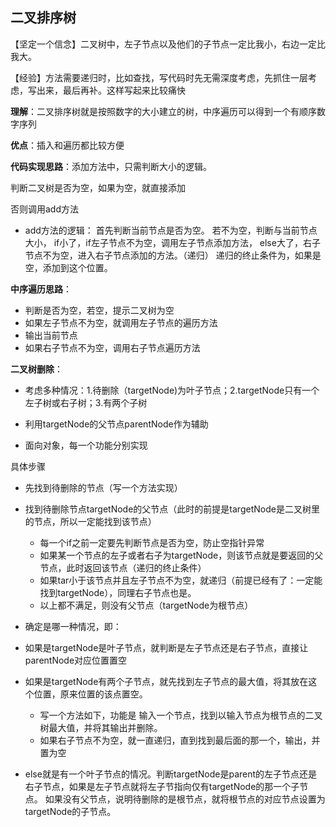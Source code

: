 ## 二叉排序树

【坚定一个信念】二叉树中，左子节点以及他们的子节点一定比我小，右边一定比我大。

【经验】方法需要递归时，比如查找，写代码时先无需深度考虑，先抓住一层考虑，写出来，最后再补。这样写起来比较痛快

**理解**：二叉排序树就是按照数字的大小建立的树，中序遍历可以得到一个有顺序数字序列

**优点**：插入和遍历都比较方便

**代码实现思路**：添加方法中，只需判断大小的逻辑。

判断二叉树是否为空，如果为空，就直接添加

否则调用add方法

+ add方法的逻辑：
  首先判断当前节点是否为空。
  若不为空，判断与当前节点大小，
  if小了，if左子节点不为空，调用左子节点添加方法，
  else大了，右子节点不为空，进入右子节点添加的方法。（递归）
  递归的终止条件为，如果是空，添加到这个位置。

**中序遍历思路**：

+ 判断是否为空，若空，提示二叉树为空
+ 如果左子节点不为空，就调用左子节点的遍历方法
+ 输出当前节点
+ 如果右子节点不为空，调用右子节点遍历方法

**二叉树删除**：

+ 考虑多种情况：1.待删除（targetNode)为叶子节点；2.targetNode只有一个左子树或右子树；3.有两个子树

+ 利用targetNode的父节点parentNode作为辅助
+ 面向对象，每一个功能分别实现

具体步骤

+ 先找到待删除的节点（写一个方法实现）
+ 找到待删除节点targetNode的父节点（此时的前提是targetNode是二叉树里的节点，所以一定能找到该节点）
  + 每一个if之前一定要先判断节点是否为空，防止空指针异常
  + 如果某一个节点的左子或者右子为targetNode，则该节点就是要返回的父节点，此时返回该节点（递归的终止条件）
  + 如果tar小于该节点并且左子节点不为空，就递归（前提已经有了：一定能找到targetNode），同理右子节点也是。
  + 以上都不满足，则没有父节点（targetNode为根节点）
+ 确定是哪一种情况，即：
+ 如果是targetNode是叶子节点，就判断是左子节点还是右子节点，直接让parentNode对应位置置空
+ 如果是targetNode有两个子节点，就先找到左子节点的最大值，将其放在这个位置，原来位置的该点置空。
  + 写一个方法如下，功能是 输入一个节点，找到以输入节点为根节点的二叉树最大值，并将其输出并删除。
  + 如果右子节点不为空，就一直递归，直到找到最后面的那一个，输出，并置为空

+ else就是有一个叶子节点的情况。判断targetNode是parent的左子节点还是右子节点，如果是左子节点就将左子节指向仅有targetNode的那一个子节点。
  如果没有父节点，说明待删除的是根节点，就将根节点的对应节点设置为targetNode的子节点。

